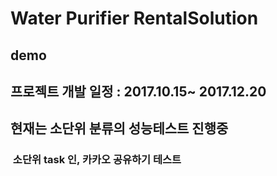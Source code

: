 # Water Purifier RentalSolution
##  demo
## 프로젝트 개발 일정 : 2017.10.15~ 2017.12.20
## 현재는 소단위 분류의 성능테스트 진행중
###  소단위 task 인, 카카오 공유하기 테스트
